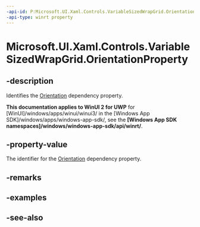 ```yaml
---
-api-id: P:Microsoft.UI.Xaml.Controls.VariableSizedWrapGrid.OrientationProperty
-api-type: winrt property
---
```


<!-- Property syntax
public Windows.UI.Xaml.DependencyProperty OrientationProperty { get; }
-->

# Microsoft.UI.Xaml.Controls.VariableSizedWrapGrid.OrientationProperty

## -description
Identifies the [Orientation](variablesizedwrapgrid_orientation.md) dependency property.

**This documentation applies to WinUI 2 for UWP** for [WinUI]/windows/apps/winui/winui3/ in the [Windows App SDK]/windows/apps/windows-app-sdk/, see the **[Windows App SDK namespaces]/windows/windows-app-sdk/api/winrt/**.

## -property-value
The identifier for the [Orientation](variablesizedwrapgrid_orientation.md) dependency property.

## -remarks

## -examples

## -see-also
